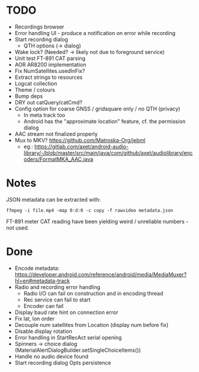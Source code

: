 # TODO

- Recordings browser
- Error handling UI - produce a notification on error while recording
- Start recording dialog
  - QTH options (-> dialog)
- Wake lock? (Needed? -> likely not due to foreground service)
- Unit test FT-891 CAT parsing
- AOR AR8200 implementation
- Fix NumSatellites.usedInFix?
- Extract strings to resources
- Logcat collection
- Theme / colours
- Bump deps
- DRY out catQuery/catCmd?
- Config option for coarse GNSS / gridsquare only / no QTH (privacy)
  - In meta track too
  - Android has the "approximate location" feature, cf. the permission dialog
- AAC stream not finalized properly
- Mux to MKV? https://github.com/Matroska-Org/jebml
  - eg.: https://gitlab.com/axet/android-audio-library/-/blob/master/src/main/java/com/github/axet/audiolibrary/encoders/FormatMKA_AAC.java

# Notes

JSON metadata can be extracted with:
```shell
ffmpeg -i file.mp4 -map 0:d:0 -c copy -f rawvideo metadata.json
```

FT-891 meter CAT reading have been yielding weird / unreliable numbers - not used.

# Done

- Encode metadata: https://developer.android.com/reference/android/media/MediaMuxer?hl=en#metadata-track
- Radio and recording error handling
  - Radio I/O can fail on construction and in encoding thread
  - Rec service can fail to start
  - Encoder can fail
- Display baud rate hint on connection error
- Fix lat, lon order
- Decouple num satellites from Location (display num before fix)
- Disable display rotation
- Error handling in StartRecAct serial opening
- Spinners -> choice dialog (MaterialAlertDialogBuilder.setSingleChoiceItems())
- Handle no audio device found
- Start recording dialog Opts persistence
